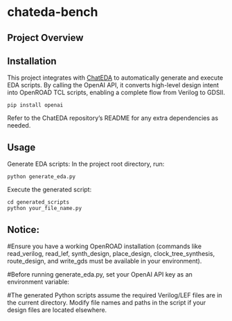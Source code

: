 # chateda-bench

## Project Overview
## Installation

This project integrates with [ChatEDA](https://github.com/wuhy68/ChatEDA) to automatically generate and execute EDA scripts. By calling the OpenAI API, it converts high-level design intent into OpenROAD TCL scripts, enabling a complete flow from Verilog to GDSII.

```
pip install openai
```
Refer to the ChatEDA repository’s README for any extra dependencies as needed.
## Usage
Generate EDA scripts:
In the project root directory, run:
```
python generate_eda.py
```
Execute the generated script:
```
cd generated_scripts
python your_file_name.py
```
## Notice:
#Ensure you have a working OpenROAD installation (commands like read_verilog, read_lef, synth_design, place_design, clock_tree_synthesis, route_design, and write_gds must be available in your environment).

#Before running generate_eda.py, set your OpenAI API key as an environment variable:

#The generated Python scripts assume the required Verilog/LEF files are in the current directory. Modify file names and paths in the script if your design files are located elsewhere.

